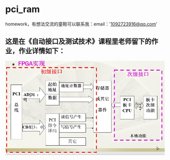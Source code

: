 # pci_ram
homework，有想法交流的童鞋可以联系我：email：'1092723916@qq.com'
## 这是在《自动接口及测试技术》课程里老师留下的作业，作业详情如下：
![homework]( https://github.com/ChangYW1996/pci_ram/blob/master/img.jpg)
